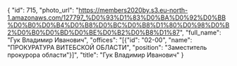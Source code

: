 {
    "id": 715,
    "photo_url": "https://members2020by.s3.eu-north-1.amazonaws.com/127797_%D0%93%D1%83%D0%BA%D0%92%D0%BB%D0%B0%D0%B4%D0%B8%D0%BC%D0%B8%D1%80%D0%98%D0%B2%D0%B0%D0%BD%D0%BE%D0%B2%D0%B8%D1%87",
    "full_name": "Гук Владимир Иванович",
    "offices": "[{\"id\": \"02-00\", \"name\": \"ПРОКУРАТУРА ВИТЕБСКОЙ ОБЛАСТИ\", \"position\": \"Заместитель прокурора области\"}]",
    "title": "Гук Владимир Иванович"
}
